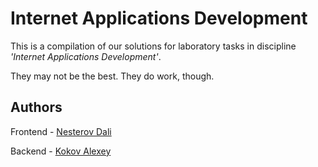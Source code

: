 # Internet Applications Development

This is a compilation of our solutions for laboratory tasks in discipline *'Internet Applications Development'*.

They may not be the best. They do work, though.

## Authors

Frontend - [Nesterov Dali](https://github.com/sundalik "Dali's Github")

Backend - [Kokov Alexey](https://github.com/nailstorms "Alexey's Github")
